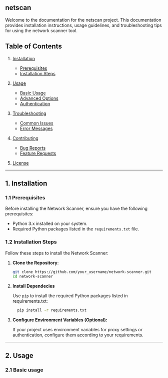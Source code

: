 ## netscan

Welcome to the documentation for the netscan project. This documentation provides installation instructions, usage guidelines, and troubleshooting tips for using the network scanner tool.

## Table of Contents

1. [Installation](#1-installation)
   - [Prerequisites](#11-prerequisites)
   - [Installation Steps](#12-installation-steps)

2. [Usage](#2-usage)
   - [Basic Usage](#21-basic-usage)
   - [Advanced Options](#22-advanced-options)
   - [Authentication](#23-authentication)

3. [Troubleshooting](#3-troubleshooting)
   - [Common Issues](#31-common-issues)
   - [Error Messages](#32-error-messages)

4. [Contributing](#4-contributing)
   - [Bug Reports](#41-bug-reports)
   - [Feature Requests](#42-feature-requests)

5. [License](#5-license)

---

## 1. Installation

### 1.1 Prerequisites

Before installing the Network Scanner, ensure you have the following prerequisites:

- Python 3.x installed on your system.
- Required Python packages listed in the `requirements.txt` file.

### 1.2 Installation Steps

Follow these steps to install the Network Scanner:

1. **Clone the Repository**:

   ```bash
   git clone https://github.com/your_username/network-scanner.git
   cd network-scanner
2. **Install Dependecies**

   Use `pip` to install the required Python packages listed in requirements.txt:

   ```bash
     pip install -r requirements.txt
3. **Configure Environment Variables (Optional):**

    If your project uses environment variables for proxy settings or authentication, configure them according to your requirements.

---

## 2. Usage

### 2.1 Basic usage













